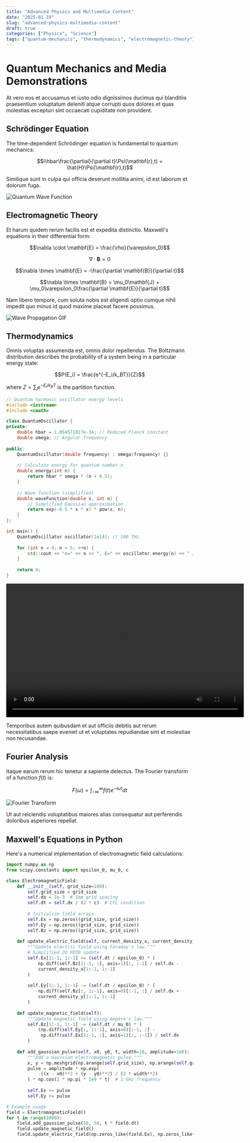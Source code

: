 ```yaml
---
title: "Advanced Physics and Multimedia Content"
date: "2025-01-19"
slug: "advanced-physics-multimedia-content"
draft: true
categories: ["Physics", "Science"]
tags: ["quantum-mechanics", "thermodynamics", "electromagnetic-theory"]
---
```


# Quantum Mechanics and Media Demonstrations

At vero eos et accusamus et iusto odio dignissimos ducimus qui blanditiis praesentium voluptatum deleniti atque corrupti quos dolores et quas molestias excepturi sint occaecati cupiditate non provident.

## Schrödinger Equation

The time-dependent Schrödinger equation is fundamental to quantum mechanics:

$$i\hbar\frac{\partial}{\partial t}\Psi(\mathbf{r},t) = \hat{H}\Psi(\mathbf{r},t)$$

Similique sunt in culpa qui officia deserunt mollitia animi, id est laborum et dolorum fuga.

![Quantum Wave Function](https://via.placeholder.com/800x300/ff6b6b/ffffff?text=Wave+Function+Visualization)

## Electromagnetic Theory

Et harum quidem rerum facilis est et expedita distinctio. Maxwell's equations in their differential form:

$$\nabla \cdot \mathbf{E} = \frac{\rho}{\varepsilon_0}$$

$$\nabla \cdot \mathbf{B} = 0$$

$$\nabla \times \mathbf{E} = -\frac{\partial \mathbf{B}}{\partial t}$$

$$\nabla \times \mathbf{B} = \mu_0\mathbf{J} + \mu_0\varepsilon_0\frac{\partial \mathbf{E}}{\partial t}$$

Nam libero tempore, cum soluta nobis est eligendi optio cumque nihil impedit quo minus id quod maxime placeat facere possimus.

![Wave Propagation GIF](https://media.giphy.com/media/l0HlvtIPzPdt2usKs/giphy.gif)

## Thermodynamics

Omnis voluptas assumenda est, omnis dolor repellendus. The Boltzmann distribution describes the probability of a system being in a particular energy state:

$$P(E_i) = \frac{e^{-E_i/k_BT}}{Z}$$

where $Z = \sum_i e^{-E_i/k_BT}$ is the partition function.

```cpp
// Quantum harmonic oscillator energy levels
#include <iostream>
#include <cmath>

class QuantumOscillator {
private:
    double hbar = 1.054571817e-34; // Reduced Planck constant
    double omega; // Angular frequency
    
public:
    QuantumOscillator(double frequency) : omega(frequency) {}
    
    // Calculate energy for quantum number n
    double energy(int n) {
        return hbar * omega * (n + 0.5);
    }
    
    // Wave function (simplified)
    double waveFunction(double x, int n) {
        // Simplified Gaussian approximation
        return exp(-0.5 * x * x) * pow(x, n);
    }
};

int main() {
    QuantumOscillator oscillator(1e14); // 100 THz
    
    for (int n = 0; n < 5; ++n) {
        std::cout << "n=" << n << ", E=" << oscillator.energy(n) << " J" << std::endl;
    }
    
    return 0;
}
```

<video width="640" height="360" controls>
  <source src="https://commondatastorage.googleapis.com/gtv-videos-bucket/sample/ElephantsDream.mp4" type="video/mp4">
  <source src="https://www.w3schools.com/html/movie.mp4" type="video/mp4">
  Your browser does not support the video tag.
</video>

Temporibus autem quibusdam et aut officiis debitis aut rerum necessitatibus saepe eveniet ut et voluptates repudiandae sint et molestiae non recusandae.

## Fourier Analysis

Itaque earum rerum hic tenetur a sapiente delectus. The Fourier transform of a function $f(t)$ is:

$$F(\omega) = \int_{-\infty}^{\infty} f(t) e^{-i\omega t} dt$$

![Fourier Transform](https://via.placeholder.com/700x400/4ecdc4/ffffff?text=Fourier+Transform+Example)

Ut aut reiciendis voluptatibus maiores alias consequatur aut perferendis doloribus asperiores repellat.

## Maxwell's Equations in Python

Here's a numerical implementation of electromagnetic field calculations:

```python
import numpy as np
from scipy.constants import epsilon_0, mu_0, c

class ElectromagneticField:
    def __init__(self, grid_size=100):
        self.grid_size = grid_size
        self.dx = 1e-3  # 1mm grid spacing
        self.dt = self.dx / (2 * c)  # CFL condition
        
        # Initialize field arrays
        self.Ex = np.zeros((grid_size, grid_size))
        self.Ey = np.zeros((grid_size, grid_size))
        self.Bz = np.zeros((grid_size, grid_size))
    
    def update_electric_field(self, current_density_x, current_density_y):
        """Update electric field using Faraday's law."""
        # Simplified 2D FDTD update
        self.Ex[1:-1, 1:-1] += (self.dt / epsilon_0) * (
            np.diff(self.Bz[1:-1, :], axis=1)[:, :-1] / self.dx - 
            current_density_x[1:-1, 1:-1]
        )
        
        self.Ey[1:-1, 1:-1] -= (self.dt / epsilon_0) * (
            np.diff(self.Bz[:, 1:-1], axis=0)[:-1, :] / self.dx + 
            current_density_y[1:-1, 1:-1]
        )
    
    def update_magnetic_field(self):
        """Update magnetic field using Ampère's law."""
        self.Bz[1:-1, 1:-1] -= (self.dt / mu_0) * (
            (np.diff(self.Ey[:, 1:-1], axis=0)[:-1, :] - 
             np.diff(self.Ex[1:-1, :], axis=1)[:, :-1]) / self.dx
        )
    
    def add_gaussian_pulse(self, x0, y0, t, width=10, amplitude=1e6):
        """Add a Gaussian electromagnetic pulse."""
        x, y = np.meshgrid(np.arange(self.grid_size), np.arange(self.grid_size))
        pulse = amplitude * np.exp(
            -((x - x0)**2 + (y - y0)**2) / (2 * width**2)
        ) * np.cos(2 * np.pi * 1e9 * t)  # 1 GHz frequency
        
        self.Ex += pulse
        self.Ey += pulse

# Example usage
field = ElectromagneticField()
for t in range(1000):
    field.add_gaussian_pulse(50, 50, t * field.dt)
    field.update_magnetic_field()
    field.update_electric_field(np.zeros_like(field.Ex), np.zeros_like(field.Ey))
```
